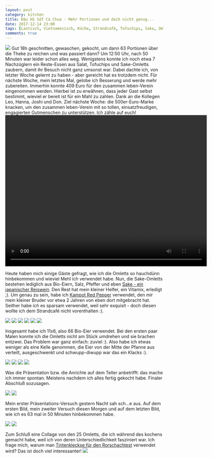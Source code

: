 ```yaml
---
layout: post
category: kitchen
title: Đậu Hũ Sốt Cà Chua - Mehr Portionen und doch nicht genug...
date: 2017-12-14 23:00
tags: [Laotisch, Vietnamesisch, Küche, Strandcafé, Tofuchips, Sake, Omlett, Sakeomlett, Tofu, Đậu Hũ, Đậu Phụ, Tomaten, Chiliöl, Tofuöl, Bio, Regional]
comments: true
---
```

<img class="fit image" src="{{site.baseurl}}/images/2017-12-14-cover-collage.jpg">
Gut 18h geschnitten, gewaschen, gekocht, um dann 63 Portionen über die Theke zu reichen und was passiert dann? Um 12:50 Uhr, nach 50 Minuten war leider schon alles weg. Wenigstens konnte ich noch etwa 7 Nachzüglern ein Reste-Essen aus Salat, Tofuchips und Sake-Omletts zaubern, damit ihr Besuch nicht ganz umsonst war. Dabei dachte ich, von letzter Woche gelernt zu haben - aber gereicht hat es trotzdem nicht. Für nächste Woche, mein letztes Mal, gelobe ich Besserung und werde mehr zubereiten. Immerhin konnte 409 Euro für den zusammen leben-Verein eingenommen werden. Hierbei ist zu erwähnen, dass jeder Gast selbst bestimmt, wieviel er bereit ist für ein Mahl zu zahlen. Dank an die Kollegen Leo, Hanna, Joshi und Don. Ziel nächste Woche: die 500er-Euro-Marke knacken, um den zusammen leben-Verein mit so tollen, einsatzfreudigen, engagierten Gutmenschen zu unterstützen. Ich zähle auf euch!

<video class="fit image" width="640" height="480" controls>
  <source src="{{site.baseurl}}/images/2017-12-14_eggs_in_vitamix.mp4" type="video/mp4">
  Sorry, dein Browser so alt, dass er dieses Video nicht abspielen kann :P!
</video>

Heute haben mich einige Gäste gefragt, wie ich die Omletts so hauchdünn hinbekommen und wieviel Mehl ich verwendet habe. Nun, die Sake-Omletts bestehen lediglich aus Bio-Eiern, Salz, Pfeffer und eben [Sake - ein japanischer Reiswein](https://de.wikipedia.org/wiki/Sake). Den Rest hat mein kleiner Helfer, ein Vitamix, erledigt ;). Um genau zu sein, habe ich [Kampot Red Pepper](https://en.wikipedia.org/wiki/Kampot_(pepper)) verwendet, den mir mein kleiner Bruder vor etwa 2 Jahren von eben dort mitgebracht hat. Seither habe ich es sparsam verwendet, weil sehr exquisit - doch diesen wollte ich dem Strandcafé nicht vorenthalten :).

<img class="image left" src="{{site.baseurl}}/images/2017-12-14-vitamix-omlett-texture-1.jpg">
<img class="image right" src="{{site.baseurl}}/images/2017-12-14-vitamix-omlett-texture-2.jpg">
<img class="image left" src="{{site.baseurl}}/images/2017-12-14-vitamix-omlett-texture-3.jpg">
<img class="image right" src="{{site.baseurl}}/images/2017-12-14-vitamix-omlett-texture-4.jpg">
<img class="image left" src="{{site.baseurl}}/images/2017-12-14-vitamix-omlett-texture-5.jpg">
<img class="image right" src="{{site.baseurl}}/images/2017-12-14-vitamix-omlett-texture-6.jpg">

 Insgesamt habe ich 11x6, also 66 Bio-Eier verwendet. Bei den ersten paar Malen konnte ich die Omletts nicht am Stück umdrehen und sie brachen entzwei. Das Problem war ganz einfach: zuviel :). Also habe ich etwas weniger als eine Kelle genommen, die Eier von der Mitte der Pfanne aus verteilt, ausgeschwenkt und schwupp-diwupp war das ein Klacks :).

 <img class="image left" src="{{site.baseurl}}/images/2017-12-14-sake-omlett-machen-1.jpg">
 <img class="image right" src="{{site.baseurl}}/images/2017-12-14-sake-omlett-machen-2.jpg">
 <img class="image left" src="{{site.baseurl}}/images/2017-12-14-sake-omlett-machen-3.jpg">
 <img class="image right" src="{{site.baseurl}}/images/2017-12-14-sake-omlett-machen-4.jpg">

Was die Präsentation bzw. die Anrichte auf dem Teller anbetrifft: das mache ich immer spontan. Meistens nachdem ich alles fertig gekocht habe. Finaler Abschluß sozusagen.

<img class="image left" src="{{site.baseurl}}/images/2017-12-14-presentation-1.jpg">
<img class="image right" src="{{site.baseurl}}/images/2017-12-14-presentation-2.jpg">

Mein erster Präsentations-Versuch gestern Nacht sah sch...e aus. Auf dem ersten Bild, mein zweiter Versuch diesen Morgen und auf dem letzten Bild, wie ich es 63 mal in 50 Minuten hinbekommen habe.

<img class="image left" src="{{site.baseurl}}/images/2017-12-14-presentation-3.jpg">
<img class="image right" src="{{site.baseurl}}/images/2017-12-14-presentation-4.jpg">

Zum Schluß eine Collage von den 25 Omletts, die ich während des kochens gemacht habe, weil ich von deren Unterschiedlichkeit fasziniert war. Ich frage mich, warum man [Tintenkleckse für den Rorschachtest](https://de.wikipedia.org/wiki/Rorschachtest) verwendet wird? Das ist doch viel interessanter!
<img class="fit image" src="{{site.baseurl}}/images/2017-12-14-omlett-collage-5x5-tiles.jpg">
